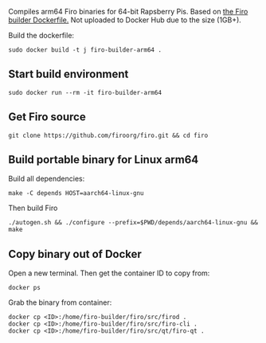 Compiles arm64 Firo binaries for 64-bit Rapsberry Pis. Based on [the Firo builder Dockerfile.](https://github.com/firoorg/firo/blob/master/contrib/docker/builder/Dockerfile) Not uploaded to Docker Hub due to the size (1GB+).

Build the dockerfile:
```
sudo docker build -t j firo-builder-arm64 .
```
## Start build environment
```
sudo docker run --rm -it firo-builder-arm64
```
## Get Firo source
```
git clone https://github.com/firoorg/firo.git && cd firo
```
## Build portable binary for Linux arm64
Build all dependencies:
```
make -C depends HOST=aarch64-linux-gnu 
```
Then build Firo
```
./autogen.sh && ./configure --prefix=$PWD/depends/aarch64-linux-gnu && make
```
## Copy binary out of Docker
Open a new terminal. Then get the container ID to copy from:
```
docker ps
```
Grab the binary from container:

```
docker cp <ID>:/home/firo-builder/firo/src/firod .
docker cp <ID>:/home/firo-builder/firo/src/firo-cli .
docker cp <ID>:/home/firo-builder/firo/src/qt/firo-qt .
```